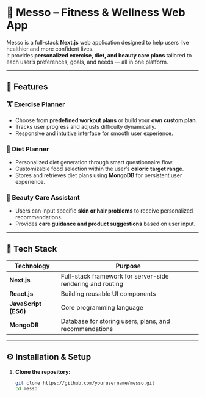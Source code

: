 # 🧠 Messo – Fitness & Wellness Web App  

Messo is a full-stack **Next.js** web application designed to help users live healthier and more confident lives.  
It provides **personalized exercise, diet, and beauty care plans** tailored to each user’s preferences, goals, and needs — all in one platform.  

---

## 🚀 Features  

### 🏋️ Exercise Planner  
- Choose from **predefined workout plans** or build your **own custom plan**.  
- Tracks user progress and adjusts difficulty dynamically.  
- Responsive and intuitive interface for smooth user experience.  

### 🍎 Diet Planner  
- Personalized diet generation through smart questionnaire flow.  
- Customizable food selection within the user’s **caloric target range**.  
- Stores and retrieves diet plans using **MongoDB** for persistent user experience.  

### 💅 Beauty Care Assistant  
- Users can input specific **skin or hair problems** to receive personalized recommendations.  
- Provides **care guidance and product suggestions** based on user input.  

---

## 🧩 Tech Stack  

| Technology | Purpose |
|-------------|----------|
| **Next.js** | Full-stack framework for server-side rendering and routing |
| **React.js** | Building reusable UI components |
| **JavaScript (ES6)** | Core programming language |
| **MongoDB** | Database for storing users, plans, and recommendations |

---

## ⚙️ Installation & Setup  

1. **Clone the repository:**  
   ```bash
   git clone https://github.com/yourusername/messo.git
   cd messo
